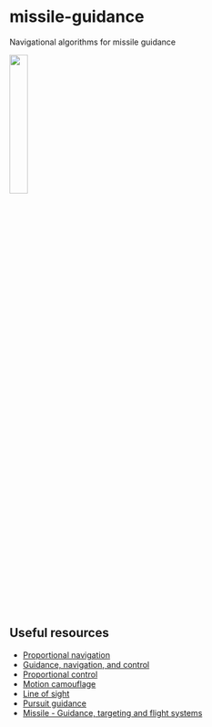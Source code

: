 # missile-guidance
Navigational algorithms for missile guidance 

<img width="25%" src="https://upload.wikimedia.org/wikipedia/commons/thumb/1/10/Proportional_navigation_example.svg/1024px-Proportional_navigation_example.svg.png" />

## Useful resources

- [Proportional navigation](https://en.wikipedia.org/wiki/Proportional_navigation)
- [Guidance, navigation, and control](https://en.wikipedia.org/wiki/Guidance,_navigation,_and_control)
- [Proportional control](https://en.wikipedia.org/wiki/Proportional_control)
- [Motion camouflage](https://en.wikipedia.org/wiki/Motion_camouflage)
- [Line of sight](https://en.wikipedia.org/wiki/Line_of_sight_(missile))
- [Pursuit guidance](https://en.wikipedia.org/wiki/Pursuit_guidance)
- [Missile - Guidance, targeting and flight systems](https://en.wikipedia.org/wiki/Missile#Guidance,_targeting_and_flight_systems)
